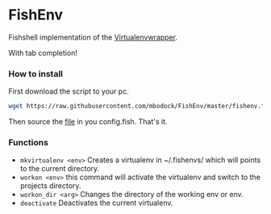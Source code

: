 # FishEnv

Fishshell implementation of the [Virtualenvwrapper](https://virtualenvwrapper.readthedocs.org/en/latest/).

With tab completion!


### How to install

First download the script to your pc.
````bash
wget https://raw.githubusercontent.com/mbodock/FishEnv/master/fishenv.fish
````
Then source the [file](FishEnv/fishenv.fish) in you config.fish.
That's it.


### Functions

* `mkvirtualenv <env>` Creates a virtualenv in ~/.fishenvs/ which will points to the current directory.
* `workon <env>` this command will activate the virtualenv and switch to the projects directory.
* `workon_dir <arg>` Changes the directory of the working env or <arg> env.
* `deactivate` Deactivates the current virtualenv.
